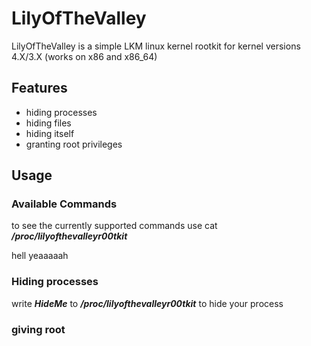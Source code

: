 # LilyOfTheValley

LilyOfTheValley is a simple LKM linux kernel rootkit for kernel versions 4.X/3.X (works on x86 and x86_64)

## Features

* hiding processes
* hiding files
* hiding itself 
* granting root privileges

## Usage

### Available Commands
to see the currently supported commands use cat **_/proc/lilyofthevalleyr00tkit_**

hell yeaaaaah

### Hiding processes
write **_HideMe_** to **_/proc/lilyofthevalleyr00tkit_**  to hide your process 

### giving root

